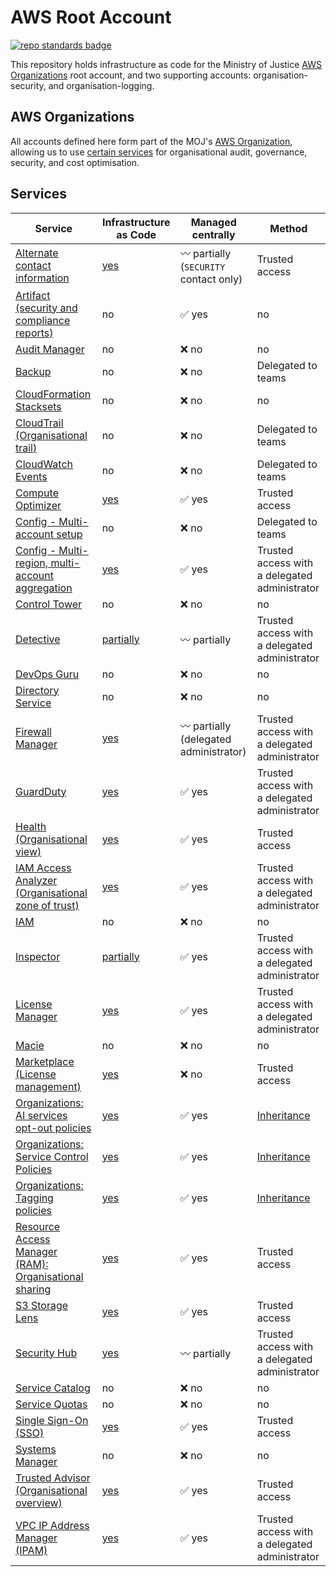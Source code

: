 # AWS Root Account

[![repo standards badge](https://img.shields.io/badge/dynamic/json?color=blue&flat-square&logo=github&label=MoJ%20Compliant&query=%24.result&url=https%3A%2F%2Foperations-engineering-reports.cloud-platform.service.justice.gov.uk%2Fapi%2Fv1%2Fcompliant_public_repositories%2Faws-root-account)](https://operations-engineering-reports.cloud-platform.service.justice.gov.uk/public-github-repositories.html#aws-root-account "Link to report")

This repository holds infrastructure as code for the Ministry of Justice
[AWS Organizations](https://aws.amazon.com/organizations/) root account, and
two supporting accounts: organisation-security, and organisation-logging.

## AWS Organizations

All accounts defined here form part of the MOJ's [AWS Organization](https://aws.amazon.com/organizations/),
allowing us to use [certain services](https://docs.aws.amazon.com/organizations/latest/userguide/orgs_integrate_services_list.html)
for organisational audit, governance, security, and cost optimisation.

## Services

| Service | Infrastructure as Code | Managed centrally | Method |
|-|-|-|-|
| [Alternate contact information](https://docs.aws.amazon.com/accounts/latest/reference/API_Operations.html) | [yes](https://github.com/ministryofjustice/aws-root-account/blob/main/terraform/alternate-contacts.tf) | :wavy_dash: partially (`SECURITY` contact only) | Trusted access |
| [Artifact (security and compliance reports)](https://aws.amazon.com/artifact/) | no | :white_check_mark: yes | no |
| [Audit Manager](https://docs.aws.amazon.com/audit-manager/latest/userguide/what-is.html) | no | :x: no | no |
| [Backup](https://docs.aws.amazon.com/aws-backup/latest/devguide/whatisbackup.html) | no | :x: no | Delegated to teams |
| [CloudFormation Stacksets](https://docs.aws.amazon.com/AWSCloudFormation/latest/UserGuide/what-is-cfnstacksets.html) | no | :x: no | no |
| [CloudTrail (Organisational trail)](https://docs.aws.amazon.com/awscloudtrail/latest/userguide/cloudtrail-user-guide.html) | no | :x: no | Delegated to teams |
| [CloudWatch Events](https://docs.aws.amazon.com/AmazonCloudWatch/latest/events/CloudWatchEvents-CrossAccountEventDelivery.html) | no | :x: no | Delegated to teams |
| [Compute Optimizer](https://docs.aws.amazon.com/compute-optimizer/latest/ug/what-is.html) | [yes](https://github.com/ministryofjustice/aws-root-account/blob/main/terraform/organizations.tf#L4) | :white_check_mark: yes | Trusted access |
| [Config - Multi-account setup](https://docs.aws.amazon.com/config/latest/developerguide/WhatIsConfig.html) | no | :x: no | Delegated to teams |
| [Config - Multi-region, multi-account aggregation](https://docs.aws.amazon.com/config/latest/developerguide/aggregate-data.html) | [yes](https://github.com/ministryofjustice/aws-root-account/blob/main/terraform/config-aggregation.tf#L112) | :white_check_mark: yes | Trusted access with a delegated administrator |
| [Control Tower](https://docs.aws.amazon.com/controltower/latest/userguide/organizations.html) | no | :x: no | no |
| [Detective](https://docs.aws.amazon.com/detective/latest/adminguide/what-is-detective.html) | [partially](https://github.com/ministryofjustice/aws-root-account/blob/main/terraform/organizations.tf#L6) | :wavy_dash: partially | Trusted access with a delegated administrator |
| [DevOps Guru](https://docs.aws.amazon.com/devops-guru/latest/userguide/getting-started-multi-account.html) | no | :x: no | no |
| [Directory Service](https://docs.aws.amazon.com/directoryservice/latest/admin-guide/what_is.html) | no | :x: no | no |
| [Firewall Manager](https://docs.aws.amazon.com/waf/latest/developerguide/fms-chapter.html) | [yes](https://github.com/ministryofjustice/aws-root-account/blob/main/terraform/firewall-manager.tf) | :wavy_dash: partially (delegated administrator) | Trusted access with a delegated administrator |
| [GuardDuty](https://docs.aws.amazon.com/guardduty/latest/ug/) | [yes](https://github.com/ministryofjustice/aws-root-account/blob/main/terraform/guardduty.tf) | :white_check_mark: yes | Trusted access with a delegated administrator |
| [Health (Organisational view)](https://docs.aws.amazon.com/health/latest/ug/) | [yes](https://github.com/ministryofjustice/aws-root-account/blob/main/terraform/organizations.tf#L8) | :white_check_mark: yes | Trusted access |
| [IAM Access Analyzer (Organisational zone of trust)](https://docs.aws.amazon.com/IAM/latest/UserGuide/access-analyzer-what-is-access-analyzer.html) | [yes](https://github.com/ministryofjustice/aws-root-account/blob/main/terraform/organizations.tf#L3) | :white_check_mark: yes | Trusted access with a delegated administrator |
| [IAM](https://docs.aws.amazon.com/IAM/latest/UserGuide/introduction.html) | no | :x: no | no |
| [Inspector](https://aws.amazon.com/inspector/) | [partially](https://github.com/ministryofjustice/aws-root-account/blob/main/terraform/organizations.tf#L9) | :white_check_mark: yes | Trusted access with a delegated administrator |
| [License Manager](https://docs.aws.amazon.com/license-manager/latest/userguide/license-manager.html) | [yes](https://github.com/ministryofjustice/aws-root-account/blob/main/terraform/license-manager.tf) | :white_check_mark: yes | Trusted access with a delegated administrator |
| [Macie](https://docs.aws.amazon.com/macie/latest/user/what-is-macie.html) | no | :x: no | no |
| [Marketplace (License management)](https://docs.aws.amazon.com/organizations/latest/userguide/services-that-can-integrate-marketplace.html) | [yes](https://github.com/ministryofjustice/aws-root-account/blob/main/terraform/organizations.tf) | :x: no | Trusted access |
| [Organizations: AI services opt-out policies](https://docs.aws.amazon.com/organizations/latest/userguide/orgs_manage_policies_ai-opt-out.html) | [yes](https://github.com/ministryofjustice/aws-root-account/blob/main/terraform/organizations-ai-services-opt-out-policy.tf) | :white_check_mark: yes | [Inheritance](https://docs.aws.amazon.com/organizations/latest/userguide/orgs_manage_policies_inheritance.html) |
| [Organizations: Service Control Policies](https://docs.aws.amazon.com/organizations/latest/userguide/orgs_manage_policies_scps.html) | [yes](https://github.com/ministryofjustice/aws-root-account/blob/main/terraform/organizations-service-control-policies.tf) | :white_check_mark: yes | [Inheritance](https://docs.aws.amazon.com/organizations/latest/userguide/orgs_manage_policies_inheritance.html) |
| [Organizations: Tagging policies](https://docs.aws.amazon.com/organizations/latest/userguide/orgs_manage_policies_tag-policies.html) | [yes](https://github.com/ministryofjustice/aws-root-account/blob/main/terraform/organizations-tag-policies.tf) | :white_check_mark: yes | [Inheritance](https://docs.aws.amazon.com/organizations/latest/userguide/orgs_manage_policies_inheritance.html) |
| [Resource Access Manager (RAM): Organisational sharing](https://docs.aws.amazon.com/ram/latest/userguide/) | [yes](https://github.com/ministryofjustice/aws-root-account/blob/main/terraform/organizations.tf#L10) | :white_check_mark: yes | Trusted access |
| [S3 Storage Lens](https://docs.aws.amazon.com/AmazonS3/latest/dev/storage_lens_basics_metrics_recommendations.html) | [yes](https://github.com/ministryofjustice/aws-root-account/blob/main/terraform/organizations.tf#L14) | :white_check_mark: yes | Trusted access |
| [Security Hub](https://docs.aws.amazon.com/securityhub/latest/userguide/) | [yes](https://github.com/ministryofjustice/aws-root-account/blob/main/terraform/securityhub.tf) | :wavy_dash: partially | Trusted access with a delegated administrator |
| [Service Catalog](https://docs.aws.amazon.com/servicecatalog/latest/adminguide/introduction.html) | no | :x: no | no |
| [Service Quotas](https://docs.aws.amazon.com/servicequotas/latest/userguide/intro.html) | no | :x: no | no |
| [Single Sign-On (SSO)](https://docs.aws.amazon.com/singlesignon/latest/userguide/what-is.html) | [yes](https://github.com/ministryofjustice/aws-root-account/blob/main/terraform/sso.tf) | :white_check_mark: yes | Trusted access |
| [Systems Manager](https://docs.aws.amazon.com/systems-manager/latest/userguide/Explorer-resource-data-sync.html) | no | :x: no | no |
| [Trusted Advisor (Organisational overview)](https://docs.aws.amazon.com/organizations/latest/userguide/services-that-can-integrate-ta.html) | [yes](https://github.com/ministryofjustice/aws-root-account/blob/main/terraform/organizations.tf#L11) | :white_check_mark: yes | Trusted access |
| [VPC IP Address Manager (IPAM)](https://docs.aws.amazon.com/vpc/latest/ipam/enable-integ-ipam.html) | [yes](https://github.com/ministryofjustice/aws-root-account/blob/main/terraform/vpc-ipam.tf) | :white_check_mark: yes | Trusted access with a delegated administrator |

